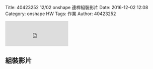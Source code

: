Title: 40423252  12/02 onshape 連桿組裝影片
Date: 2016-12-02 12:08
Category: onshape HW
Tags: 作業
Author: 40423252

<iframe src="https://www.facebook.com/plugins/like.php?href=https%3A%2F%2F40423105.github.io%2F2016fallcadp_hw%2F%23%2F&width=200&layout=standard&action=like&show_faces=true&share=true&height=80&appId" width="200" height="80" style="border:none;overflow:hidden" scrolling="no" frameborder="0" allowTransparency="true"></iframe>


<!-- PELICAN_END_SUMMARY -->


## 組裝影片


